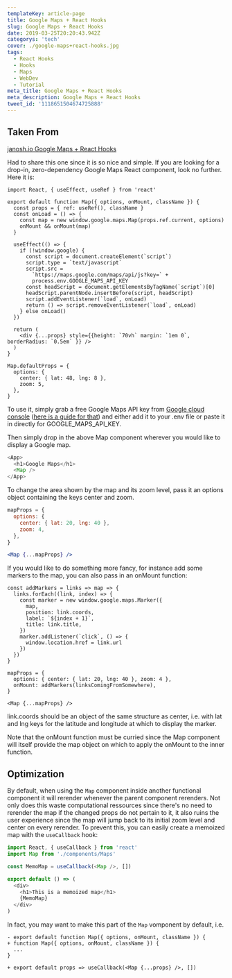 ```yaml
---
templateKey: article-page
title: Google Maps + React Hooks
slug: Google Maps + React Hooks
date: 2019-03-25T20:20:43.942Z
categorys: 'tech'
cover: ./google-maps+react-hooks.jpg
tags:
  - React Hooks
  - Hooks
  - Maps
  - WebDev
  - Tutorial
meta_title: Google Maps + React Hooks
meta_description: Google Maps + React Hooks 
tweet_id: '1118651504674725888'
---
```


## Taken From

[janosh.io Google Maps + React Hooks ](https://janosh.io/blog/google-maps+react-hooks)

Had to share this one since it is so nice and simple. If you are looking for a drop-in, zero-dependency Google Maps React component, look no further. Here it is:

```jsx:title=src/components/Maps
import React, { useEffect, useRef } from 'react'

export default function Map({ options, onMount, className }) {
  const props = { ref: useRef(), className }
  const onLoad = () => {
    const map = new window.google.maps.Map(props.ref.current, options)
    onMount && onMount(map)
  }

  useEffect(() => {
    if (!window.google) {
      const script = document.createElement(`script`)
      script.type = `text/javascript`
      script.src =
        `https://maps.google.com/maps/api/js?key=` +
        process.env.GOOGLE_MAPS_API_KEY
      const headScript = document.getElementsByTagName(`script`)[0]
      headScript.parentNode.insertBefore(script, headScript)
      script.addEventListener(`load`, onLoad)
      return () => script.removeEventListener(`load`, onLoad)
    } else onLoad()
  })

  return (
    <div {...props} style={{height: `70vh` margin: `1em 0`, borderRadius: `0.5em` }} />
  )
}

Map.defaultProps = {
  options: {
    center: { lat: 48, lng: 8 },
    zoom: 5,
  },
}
```

To use it, simply grab a free Google Maps API key from [Google cloud console](https://console.cloud.google.com) ([here is a guide for that](https://developers.google.com/maps/documentation/javascript/get-api-key)) and either add it to your .env file or paste it in directly for GOOGLE_MAPS_API_KEY.

Then simply drop in the above Map component wherever you would like to display a Google map.

```jsx{7}:title=src/app.js
<App>
  <h1>Google Maps</h1>
  <Map />
</App>
```

To change the area shown by the map and its zoom level, pass it an options object containing the keys center and zoom.

```jsx
mapProps = {
  options: {
    center: { lat: 20, lng: 40 },
    zoom: 4,
  },
}

<Map {...mapProps} />
```

If you would like to do something more fancy, for instance add some markers to the map, you can also pass in an onMount function:

```jsx{17}
const addMarkers = links => map => {
  links.forEach((link, index) => {
    const marker = new window.google.maps.Marker({
      map,
      position: link.coords,
      label: `${index + 1}`,
      title: link.title,
    })
    marker.addListener(`click`, () => {
      window.location.href = link.url
    })
  })
}

mapProps = {
  options: { center: { lat: 20, lng: 40 }, zoom: 4 },
  onMount: addMarkers(linksComingFromSomewhere),
}

<Map {...mapProps} />
```

link.coords should be an object of the same structure as center, i.e. with lat and lng keys for the latitude and longitude at which to display the marker.

Note that the onMount function must be curried since the Map component will itself provide the map object on which to apply the onMount to the inner function.

## Optimization

By default, when using the `Map` component inside another functional component it will rerender whenever the parent component rerenders. Not only does this waste computational ressources since there's no need to rerender the map if the changed props do not pertain to it, it also ruins the user experience since the map will jump back to its initial zoom level and center on every rerender. To prevent this, you can easily create a memoized map with the `useCallback` hook:

```jsx{1,4,9}:title=src/app.js
import React, { useCallback } from 'react'
import Map from './components/Maps'

const MemoMap = useCallback(<Map />, [])

export default () => (
  <div>
    <h1>This is a memoized map</h1>
    {MemoMap}
  </div>
)
```

In fact, you may want to make this part of the `Map` vomponent by default, i.e.

```diff{36}:title=src/components/Maps
- export default function Map({ options, onMount, className }) {
+ function Map({ options, onMount, className }) {
  ...
}

+ export default props => useCallback(<Map {...props} />, [])
```
